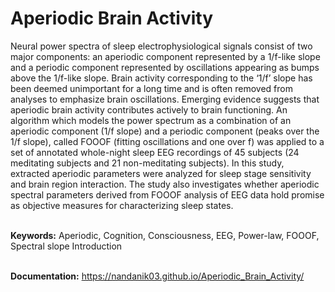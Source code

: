 # Aperiodic Brain Activity

Neural power spectra of sleep electrophysiological signals consist of two major components: an aperiodic component represented by a 1/f-like slope and a periodic component represented by oscillations appearing as bumps above the 1/f-like slope. Brain activity corresponding to the ‘1/f’ slope has been deemed unimportant for a long time and is often removed from analyses to emphasize brain oscillations. Emerging evidence suggests that aperiodic brain activity contributes actively to brain functioning. An algorithm which models the power spectrum as a combination of an aperiodic component (1/f slope) and a periodic component (peaks over the 1/f slope), called FOOOF (fitting oscillations and one over f) was applied to a set of annotated whole-night sleep EEG recordings of 45 subjects (24 meditating subjects and 21 non-meditating subjects). In this study, extracted aperiodic parameters were analyzed for sleep 
stage sensitivity and brain region interaction. The study also investigates whether aperiodic spectral parameters derived from FOOOF analysis of EEG 
data hold promise as objective measures for characterizing sleep states.

<br><b>Keywords:</b> Aperiodic, Cognition, Consciousness, EEG, Power-law, FOOOF, Spectral slope Introduction 

<br><b>Documentation:</b> https://nandanik03.github.io/Aperiodic_Brain_Activity/
